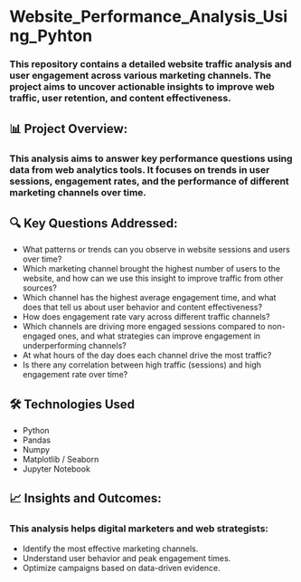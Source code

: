 # Website_Performance_Analysis_Using_Pyhton
### This repository contains a detailed website traffic analysis and user engagement across various marketing channels. The project aims to uncover actionable insights to improve web traffic, user retention, and content effectiveness.

## 📊 Project Overview:
### This analysis aims to answer key performance questions using data from web analytics tools. It focuses on trends in user sessions, engagement rates, and the performance of different marketing channels over time.

## 🔍 Key Questions Addressed:
- What patterns or trends can you observe in website sessions and users over time?
- Which marketing channel brought the highest number of users to the website, and how can we use this insight to improve traffic from other sources?
- Which channel has the highest average engagement time, and what does that tell us about user behavior and content effectiveness?
- How does engagement rate vary across different traffic channels?
- Which channels are driving more engaged sessions compared to non-engaged ones, and what strategies can improve engagement in underperforming channels?
- At what hours of the day does each channel drive the most traffic?
- Is there any correlation between high traffic (sessions) and high engagement rate over time?

## 🛠️ Technologies Used
- Python
- Pandas
- Numpy
- Matplotlib / Seaborn
- Jupyter Notebook

## 📈 Insights and Outcomes:
### This analysis helps digital marketers and web strategists:
- Identify the most effective marketing channels.
- Understand user behavior and peak engagement times.
- Optimize campaigns based on data-driven evidence.
